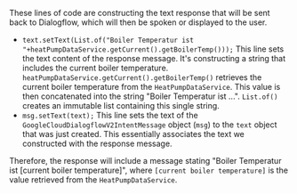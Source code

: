 These lines of code are constructing the text response that will be sent back to Dialogflow, which will then be spoken or displayed to the user.

*   `text.setText(List.of("Boiler Temperatur ist "+heatPumpDataService.getCurrent().getBoilerTemp()));` This line sets the text content of the response message. It's constructing a string that includes the current boiler temperature. `heatPumpDataService.getCurrent().getBoilerTemp()` retrieves the current boiler temperature from the `HeatPumpDataService`. This value is then concatenated into the string "Boiler Temperatur ist ...". `List.of()` creates an immutable list containing this single string.
*   `msg.setText(text);` This line sets the text of the `GoogleCloudDialogflowV2IntentMessage` object (`msg`) to the `text` object that was just created. This essentially associates the text we constructed with the response message.

Therefore, the response will include a message stating "Boiler Temperatur ist [current boiler temperature]", where `[current boiler temperature]` is the value retrieved from the `HeatPumpDataService`.